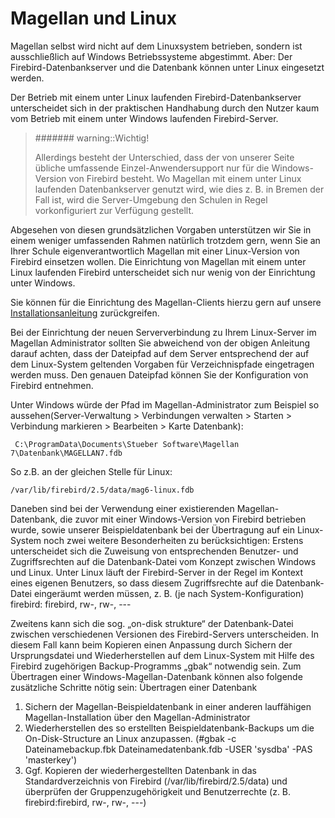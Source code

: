 # Magellan und Linux

Magellan selbst wird nicht auf dem Linuxsystem betrieben, sondern ist ausschließlich auf Windows Betriebssysteme abgestimmt. 
Aber: Der Firebird-Datenbankserver und die Datenbank können unter Linux eingesetzt werden. 

Der Betrieb mit einem unter Linux laufenden Firebird-Datenbankserver unterscheidet sich in der praktischen Handhabung durch den Nutzer kaum vom Betrieb mit einem unter Windows laufenden Firebird-Server.  

> ####### warning::Wichtig!
>
> Allerdings besteht der Unterschied, dass der von unserer Seite übliche umfassende Einzel-Anwendersupport nur für die Windows-Version von Firebird besteht. Wo Magellan mit einem unter Linux laufenden Datenbankserver genutzt wird, wie dies z. B. in Bremen der Fall ist, wird die Server-Umgebung den Schulen in Regel vorkonfiguriert zur Verfügung gestellt. 


Abgesehen von diesen grundsätzlichen Vorgaben unterstützen wir Sie in einem weniger umfassenden Rahmen natürlich trotzdem gern, wenn Sie an Ihrer Schule eigenverantwortlich Magellan mit einer Linux-Version von Firebird einsetzen wollen. Die Einrichtung von Magellan mit einem unter Linux laufenden Firebird unterscheidet sich nur wenig von der Einrichtung unter Windows. 

Sie können für die Einrichtung des Magellan-Clients hierzu gern auf unsere [Installationsanleitung](https://doc.MAGELLAN7.stueber.de/installation/) zurückgreifen.


Bei der Einrichtung der neuen Serververbindung zu Ihrem Linux-Server im Magellan Administrator sollten Sie abweichend von der obigen Anleitung darauf achten, dass der Dateipfad auf dem Server entsprechend der auf dem Linux-System geltenden Vorgaben für Verzeichnispfade eingetragen werden muss. Den genauen Dateipfad können Sie der Konfiguration von Firebird entnehmen.
 
Unter Windows würde der Pfad im Magellan-Administrator zum Beispiel so aussehen(Server-Verwaltung > Verbindungen verwalten > Starten > Verbindung markieren > Bearbeiten > Karte Datenbank):



```
 C:\ProgramData\Documents\Stueber Software\Magellan 7\Datenbank\MAGELLAN7.fdb
```



 So z.B. an der gleichen Stelle für Linux: 


```
/var/lib/firebird/2.5/data/mag6-linux.fdb
```



Daneben sind bei der Verwendung einer existierenden Magellan-Datenbank, die zuvor mit einer Windows-Version von Firebird betrieben wurde, sowie unserer Beispieldatenbank bei der Übertragung auf ein Linux-System noch zwei weitere Besonderheiten zu berücksichtigen: Erstens unterscheidet sich die Zuweisung von entsprechenden Benutzer- und Zugriffsrechten auf die Datenbank-Datei vom Konzept zwischen Windows und Linux. Unter Linux läuft der Firebird-Server in der Regel im Kontext eines eigenen Benutzers, so dass diesem Zugriffsrechte auf die Datenbank-Datei eingeräumt werden müssen, z. B. (je nach System-Konfiguration) firebird:
firebird, rw-, rw-, --- 

Zweitens kann sich die sog. „on-disk strukture“ der Datenbank-Datei zwischen verschiedenen Versionen des Firebird-Servers unterscheiden. In diesem Fall kann beim Kopieren einen Anpassung durch Sichern der Ursprungsdatei und Wiederherstellen auf dem Linux-System mit Hilfe des Firebird zugehörigen Backup-Programms „gbak“ notwendig sein. Zum Übertragen einer Windows-Magellan-Datenbank können also folgende zusätzliche Schritte nötig sein: Übertragen einer Datenbank 

1. Sichern der Magellan-Beispieldatenbank in einer anderen lauffähigen Magellan-Installation über den Magellan-Administrator
2. Wiederherstellen des so erstellten Beispieldatenbank-Backups um die On-Disk-Structure an Linux anzupassen. (#gbak -c Dateinamebackup.fbk Dateinamedatenbank.fdb -USER 'sysdba' -PAS 'masterkey') 
3. Ggf. Kopieren der wiederhergestellten Datenbank in das Standardverzeichnis von Firebird (/var/lib/firebird/2.5/data) und überprüfen der Gruppenzugehörigkeit und Benutzerrechte (z. B. firebird:firebird, rw-, rw-, ---) 
